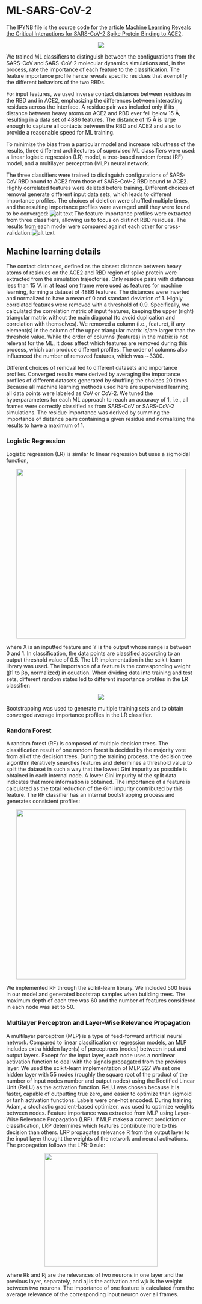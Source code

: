 # ML-SARS-CoV-2

The IPYNB file is the source code for the article [Machine Learning Reveals the Critical Interactions for SARS-CoV-2 Spike Protein Binding to ACE2](https://pubs.acs.org/doi/full/10.1021/acs.jpclett.1c01494).

<p align="center">
  <img src="https://github.com/zzhang624/ML-SARS-CoV-2/blob/main/fig_results/fig_abstract.jpeg">
</p>

We trained ML classifiers to distinguish between the configurations from the SARS-CoV and SARS-CoV-2 molecular dynamics simulations and, in the process, rate the importance of each feature to the classification. The feature importance profile hence reveals specific residues that exemplify the different behaviors of the two RBDs.

For input features, we used inverse contact distances between residues in the RBD and in ACE2, emphasizing the differences between interacting residues across the interface. A residue pair was included only if its distance between heavy atoms on ACE2 and RBD ever fell below 15 Å, resulting in a data set of 4886 features. The distance of 15 Å is large enough to capture all contacts between the RBD and ACE2 and also to provide a reasonable speed for ML training. 

To minimize the bias from a particular model and increase robustness of the results, three different architectures of supervised ML classifiers were used: a linear logistic regression (LR) model, a tree-based random forest (RF) model, and a multilayer perceptron (MLP) neural network.

The three classifiers were trained to distinguish configurations of SARS-CoV RBD bound to ACE2 from those of SARS-CoV-2 RBD bound to ACE2. Highly correlated features were deleted before training. Different choices of removal generate different input data sets, which leads to different importance profiles. The choices of deletion were shuffled multiple times, and the resulting importance profiles were averaged until they were found to be converged: ![alt text](https://github.com/zzhang624/ML-SARS-CoV-2/blob/main/fig_results/shuffle.png?raw=true) The feature importance profiles were extracted from three classifiers, allowing us to focus on distinct RBD residues. The results from each model were compared against each other for cross-validation:![alt text](https://github.com/zzhang624/ML-SARS-CoV-2/blob/main/fig_results/final.png?raw=true)


## Machine learning details

The contact distances, defined as the closest distance between heavy atoms of residues on
the ACE2 and RBD region of spike protein were extracted from the simulation trajectories.
Only residue pairs with distances less than 15 ˚A in at least one frame were used as features
for machine learning, forming a dataset of 4886 features. The distances were inverted and
normalized to have a mean of 0 and standard deviation of 1. Highly correlated features were
removed with a threshold of 0.9. Specifically, we calculated the correlation matrix of input
features, keeping the upper (right) triangular matrix without the main diagonal (to avoid
duplication and correlation with themselves). We removed a column (i.e., feature), if any
element(s) in the column of the upper triangular matrix is/are larger than the threshold
value. While the order of columns (features) in the matrix is not relevant for the ML, it does
affect which features are removed during this process, which can produce different profiles.
The order of columns also influenced the number of removed features, which was ∼3300.

Different choices of removal led to different datasets and importance profiles. Converged
results were derived by averaging the importance profiles of different datasets generated
by shuffling the choices 20 times. Because all machine learning methods used
here are supervised learning, all data points were labeled as CoV or CoV-2. We tuned
the hyperparameters for each ML approach to reach an accuracy of 1, i.e., all frames were
correctly classified as from SARS-CoV or SARS-CoV-2 simulations. The residue importance
was derived by summing the importance of distance pairs containing a given residue and
normalizing the results to have a maximum of 1.

### Logistic Regression

Logistic regression (LR) is similar to linear regression but uses a sigmoidal function,
<p align="center">
  <img width="450" src="https://github.com/zzhang624/ML-SARS-CoV-2/blob/main/equations/LR.jpg">
</p>
where X is an inputted 
feature and Y is the output whose range is between 0 and 1. In
classification, the data points are classified according to an output threshold value of 0.5.
The LR implementation in the scikit-learn library was used. The importance of a feature
is the corresponding weight (β1 to βp, normalized) in equation. When dividing data into
training and test sets, different random states led to different importance profiles in the LR
classifier:
<p align="center">
  <img src="https://github.com/zzhang624/ML-SARS-CoV-2/blob/main/fig_results/LR_converge.png">
</p>
Bootstrapping was used to generate multiple training sets and to obtain
converged average importance profiles in the LR classifier.

### Random Forest

A random forest (RF) is composed of multiple decision trees. The classification result of
one random forest is decided by the majority vote from all of the decision trees. During the
training process, the decision tree algorithm iteratively searches features and determines a
threshold value to split the dataset in such a way that the lowest Gini impurity as possible is
obtained in each internal node. A lower Gini impurity of the split data indicates that more
information is obtained. The importance of a feature is calculated as the total reduction of
the Gini impurity contributed by this feature. The RF classifier has an internal bootstrapping process and generates consistent profiles: 
<p align="center">
  <img width="450" src="https://github.com/zzhang624/ML-SARS-CoV-2/blob/main/fig_results/RF_compare.png">
</p>
We implemented RF through the
scikit-learn library. We included 500 trees in our model and generated bootstrap samples
when building trees. The maximum depth of each tree was 60 and the number of features
considered in each node was set to 50.

### Multilayer Perceptron and Layer-Wise Relevance Propagation

A multilayer perceptron (MLP) is a type of feed-forward artificial neural network. Compared to linear classification or regression models, an MLP includes extra hidden layer(s) of
perceptrons (nodes) between input and output layers. Except for the input layer, each node
uses a nonlinear activation function to deal with the signals propagated from the previous
layer. We used the scikit-learn implementation of MLP.S27 We set one hidden layer with 55
nodes (roughly the square root of the product of the number of input nodes number and
output nodes) using the Rectified Linear Unit (ReLU) as the activation function. ReLU was
chosen because it is faster, capable of outputting true zero, and easier to optimize than sigmoid or tanh activation functions. Labels were one-hot encoded. During training, Adam, a stochastic gradient-based optimizer, was used to optimize weights between nodes. Feature
importance was extracted from MLP using Layer-Wise Relevance Propagation (LRP). If
MLP makes a correct prediction or classification, LRP determines which features contribute
more to this decision than others. LRP propagates
relevance R from the output layer to the input layer thought the weights of the network and
neural activations. The propagation follows the LPR-0 rule:
<p align="center">
  <img width="300" src="https://github.com/zzhang624/ML-SARS-CoV-2/blob/main/equations/LRP.jpg">
</p>
where
Rk and Rj are the relevances of two neurons in one layer and the previous layer, separately,
and aj is the activation and wjk is the weight between two neurons. The importance of one
feature is calculated from the average relevance of the corresponding input neuron over all
frames.
